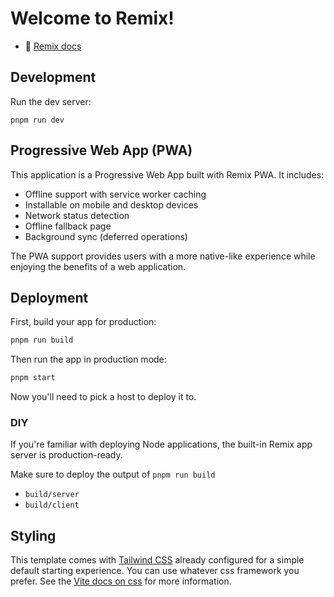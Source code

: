 # Welcome to Remix!

- 📖 [Remix docs](https://remix.run/docs)

## Development

Run the dev server:

```shellscript
pnpm run dev
```

## Progressive Web App (PWA)

This application is a Progressive Web App built with Remix PWA. It includes:

- Offline support with service worker caching
- Installable on mobile and desktop devices
- Network status detection
- Offline fallback page
- Background sync (deferred operations)

The PWA support provides users with a more native-like experience while enjoying the benefits of a web application.

## Deployment

First, build your app for production:

```sh
pnpm run build
```

Then run the app in production mode:

```sh
pnpm start
```

Now you'll need to pick a host to deploy it to.

### DIY

If you're familiar with deploying Node applications, the built-in Remix app server is production-ready.

Make sure to deploy the output of `pnpm run build`

- `build/server`
- `build/client`

## Styling

This template comes with [Tailwind CSS](https://tailwindcss.com/) already configured for a simple default starting experience. You can use whatever css framework you prefer. See the [Vite docs on css](https://vitejs.dev/guide/features.html#css) for more information.
